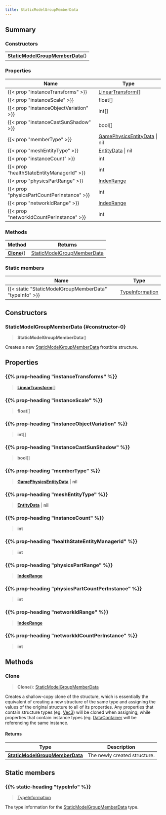 ```yaml
---
title: StaticModelGroupMemberData
---
```



## Summary
### Constructors
| |
| ----------- |
| **[StaticModelGroupMemberData](#constructor-0)**() |

### Properties
| Name | Type |
| ---- | ---- |
| {{< prop "instanceTransforms" >}} | [LinearTransform](/vext/ref/shared/class/lineartransform)[] |
| {{< prop "instanceScale" >}} | float[] |
| {{< prop "instanceObjectVariation" >}} | int[] |
| {{< prop "instanceCastSunShadow" >}} | bool[] |
| {{< prop "memberType" >}} | [GamePhysicsEntityData](/vext/ref/fb/gamephysicsentitydata) \| nil |
| {{< prop "meshEntityType" >}} | [EntityData](/vext/ref/fb/entitydata) \| nil |
| {{< prop "instanceCount" >}} | int |
| {{< prop "healthStateEntityManagerId" >}} | int |
| {{< prop "physicsPartRange" >}} | [IndexRange](/vext/ref/fb/indexrange) |
| {{< prop "physicsPartCountPerInstance" >}} | int |
| {{< prop "networkIdRange" >}} | [IndexRange](/vext/ref/fb/indexrange) |
| {{< prop "networkIdCountPerInstance" >}} | int |

### Methods
| Method | Returns |
| ------ | ---- |
| **[Clone](#clone)**() | [StaticModelGroupMemberData](/vext/ref/fb/staticmodelgroupmemberdata) |

### Static members
| Name | Type |
| ---- | ---- |
| {{< static "StaticModelGroupMemberData" "typeInfo" >}} | [TypeInformation](/vext/ref/shared/class/typeinformation) |

## Constructors
### StaticModelGroupMemberData {#constructor-0}
> **StaticModelGroupMemberData**()

Creates a new [StaticModelGroupMemberData](/vext/ref/fb/staticmodelgroupmemberdata) frostbite structure.

## Properties
### {{% prop-heading "instanceTransforms" %}}
> **[LinearTransform](/vext/ref/shared/class/lineartransform)**[]

### {{% prop-heading "instanceScale" %}}
> **float**[]

### {{% prop-heading "instanceObjectVariation" %}}
> **int**[]

### {{% prop-heading "instanceCastSunShadow" %}}
> **bool**[]

### {{% prop-heading "memberType" %}}
> **[GamePhysicsEntityData](/vext/ref/fb/gamephysicsentitydata)** | **nil**

### {{% prop-heading "meshEntityType" %}}
> **[EntityData](/vext/ref/fb/entitydata)** | **nil**

### {{% prop-heading "instanceCount" %}}
> **int**

### {{% prop-heading "healthStateEntityManagerId" %}}
> **int**

### {{% prop-heading "physicsPartRange" %}}
> **[IndexRange](/vext/ref/fb/indexrange)**

### {{% prop-heading "physicsPartCountPerInstance" %}}
> **int**

### {{% prop-heading "networkIdRange" %}}
> **[IndexRange](/vext/ref/fb/indexrange)**

### {{% prop-heading "networkIdCountPerInstance" %}}
> **int**

## Methods
### Clone
> **Clone**(): [StaticModelGroupMemberData](/vext/ref/fb/staticmodelgroupmemberdata)

Creates a shallow-copy clone of the structure, which is essentially the equivalent of creating a new structure of the same type and assigning the values of the original structure to all of its properties. Any properties that contain structure types (eg. [Vec3](/vext/ref/shared/class/vec3)) will be cloned when assigning, while properties that contain instance types (eg. [DataContainer](/vext/ref/shared/class/datacontainer) will be referencing the same instance.

#### Returns
| Type | Description |
| ---- | ----------- |
| **[StaticModelGroupMemberData](/vext/ref/fb/staticmodelgroupmemberdata)** | The newly created structure. |

## Static members
### {{% static-heading "typeInfo" %}}
> [TypeInformation](/vext/ref/shared/class/typeinformation)

The type information for the [StaticModelGroupMemberData](/vext/ref/fb/staticmodelgroupmemberdata) type.

